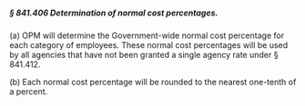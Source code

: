 ##### § 841.406 Determination of normal cost percentages. #####

(a) OPM will determine the Government-wide normal cost percentage for each category of employees. These normal cost percentages will be used by all agencies that have not been granted a single agency rate under § 841.412.

(b) Each normal cost percentage will be rounded to the nearest one-tenth of a percent.